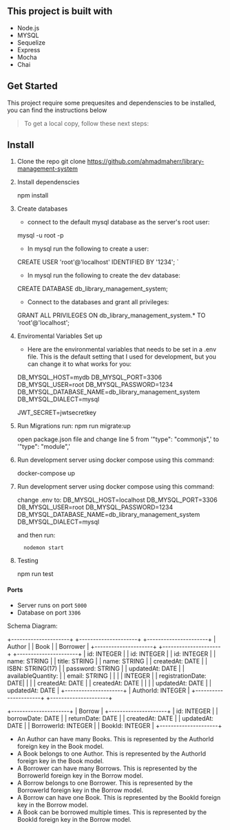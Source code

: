 ## This project is built with

- Node.js
- MYSQL
- Sequelize 
- Express
- Mocha
- Chai


## Get Started

This project require some prequesites and dependenscies to be installed, you can find the instructions below

> To get a local copy, follow these next steps:

## Install

1. Clone the repo
   git clone https://github.com/ahmadmaherr/library-management-system
   

2. Install dependenscies

   npm install

3. Create databases

   - connect to the default mysql database as the server's root user:

    mysql -u root -p
    

   - In mysql run the following to create a user:

    CREATE USER 'root'@'localhost' IDENTIFIED BY '1234';
`

   - In mysql run the following to create the dev database:

    CREATE DATABASE db_library_management_system;

   - Connect to the databases and grant all privileges:

    GRANT ALL PRIVILEGES ON db_library_management_system.* TO 'root'@'localhost';


5. Enviromental Variables Set up

   - Here are the environmental variables that needs to be set in a .env file. This is the default setting that I used for development, but you can change it to what works for you:


   DB_MYSQL_HOST=mydb
   DB_MYSQL_PORT=3306
   DB_MYSQL_USER=root
   DB_MYSQL_PASSWORD=1234
   DB_MYSQL_DATABASE_NAME=db_library_management_system
   DB_MYSQL_DIALECT=mysql

   JWT_SECRET=jwtsecretkey



6. Run Migrations
    run:
    npm run migrate:up

    open package.json file and change line 5 from '"type": "commonjs",' to '"type": "module",'

7. Run development server using docker compose using this command:

   docker-compose up 

8. Run development server using docker compose using this command:
      
      change .env to: 
         DB_MYSQL_HOST=localhost
         DB_MYSQL_PORT=3306
         DB_MYSQL_USER=root
         DB_MYSQL_PASSWORD=1234
         DB_MYSQL_DATABASE_NAME=db_library_management_system
         DB_MYSQL_DIALECT=mysql

      and then run:

         nodemon start

9. Testing

   npm run test


#### Ports

- Server runs on port `5000`
- Database on port `3306`

Schema Diagram:

+---------------------+      +---------------------+      +----------------------+
|        Author       |      |        Book         |      |       Borrower       |
+---------------------+      +---------------------+      +----------------------+
| id: INTEGER         |      | id: INTEGER         |      | id: INTEGER          |
| name: STRING        |      | title: STRING       |      | name: STRING         |
| createdAt: DATE     |      | ISBN: STRING(17)    |      | password: STRING     |
| updatedAt: DATE     |      | availableQuantity:  |      | email: STRING        |
|                     |      | INTEGER             |      | registrationDate: DATE|
|                     |      | createdAt: DATE     |      | createdAt: DATE      |
|                     |      | updatedAt: DATE     |      | updatedAt: DATE      |
+---------------------+      | AuthorId: INTEGER   |      +----------------------+
                            +---------------------+

+---------------------+
|       Borrow        |
+---------------------+
| id: INTEGER         |
| borrowDate: DATE    |
| returnDate: DATE    |
| createdAt: DATE     |
| updatedAt: DATE     |
| BorrowerId: INTEGER |
| BookId: INTEGER     |
+---------------------+


- An Author can have many Books. This is represented by the AuthorId foreign key in the Book model.
- A Book belongs to one Author. This is represented by the AuthorId foreign key in the Book model.
- A Borrower can have many Borrows. This is represented by the BorrowerId foreign key in the Borrow model.
- A Borrow belongs to one Borrower. This is represented by the BorrowerId foreign key in the Borrow model.
- A Borrow can have one Book. This is represented by the BookId foreign key in the Borrow model.
- A Book can be borrowed multiple times. This is represented by the BookId foreign key in the Borrow model.